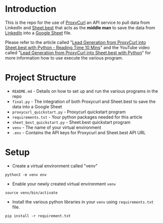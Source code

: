# Introduction
This is the repo for the use of [ProxyCurl](https://nubela.co/proxycurl/) an API service to pull data from LinkedIn
and [Sheet.best](https://sheet.best/) that acts as the **middle man** to save the data 
from [LinkedIn](https://www.linkedin.com/) into a [Google Sheet](https://www.google.com/sheets/about/) file.

Please refer to the article called
"[Lead Generation from ProxyCurl into Sheet.best with Python - Reading Time 10 Mins]()" 
and the YouTube video called "[Lead Generation from ProxyCurl into Sheet.best with Python]()"
for more information how to use execute the various program.

# Project Structure
* `README.md` - Details on how to set up and run the various programs in the repo
* `final.py` - The integration of both Proxycurl and Sheet.best to save the data into a Google Sheet
* `proxycurl_quickstart.py` - Proxycurl quickstart program
* `requirements.txt` - Your python packages needed for this article
* `sheet_best_quickstart.py` - Sheet.best quickstart program
* `venv` - The name of your virtual environment 
* `.env` - Contains the API keys for Proxycurl and Sheet.best API URL

# Setup
* Create a virtual environment called "venv"
```commandline
python3 -m venv env
```
* Enable your newly created virtual environment `venv`
```commandline
source venv/bin/activate
```
* Install the various python libraries in your `venv` using `requirements.txt` file.
```commandline
pip install -r requirement.txt
```
